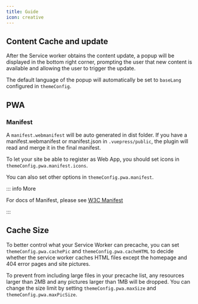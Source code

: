 ```yaml
---
title: Guide
icon: creative
---
```


## Content Cache and update

After the Service worker obtains the content update, a popup will be displayed in the bottom right corner, prompting the user that new content is available and allowing the user to trigger the update.

The default language of the popup will automatically be set to `baseLang` configured in `themeConfig`.

## PWA

### Manifest

A `manifest.webmanifest` will be auto generated in dist folder. If you have a manifest.webmanifest or manifest.json in `.vuepress/public`, the plugin will read and merge it in the final manifest.

To let your site be able to register as Web App, you should set icons in `themeConfig.pwa.manifest.icons`.

You can also set other options in `themeConfig.pwa.manifest`.

::: info More

For docs of Manifest, please see [W3C Manifest](https://w3c.github.io/manifest/)

:::

## Cache Size

To better control what your Service Worker can precache, you can set `themeConfig.pwa.cachePic` and `themeConfig.pwa.cacheHTML` to decide whether the service worker caches HTML files except the homepage and 404 error pages and site pictures.

To prevent from including large files in your precache list, any resources larger than 2MB and any pictures larger than 1MB will be dropped. You can change the size limit by setting `themeConfig.pwa.maxSize` and `themeConfig.pwa.maxPicSize`.
